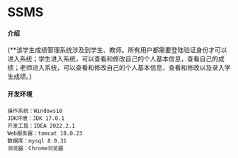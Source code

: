 # SSMS

#### 介绍
{**该学生成绩管理系统涉及到学生、教师。所有用户都需要登陆验证身份才可以进入系统；学生进入系统，可以查看和修改自己的个人基本信息，查看自己的成绩；老师进入系统，可以查看和修改自己的个人基本信息，查看和修改以及录入学生成绩。}

#### 开发环境
	操作系统：Windows10
	JDK环境：JDK 17.0.1
	开发工具：IDEA 2022.2.1
	Web服务器：tomcat 10.0.23
	数据库：mysql 8.0.31
	浏览器：Chrome浏览器
